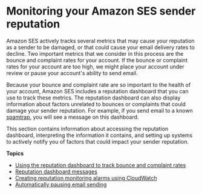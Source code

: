 # Monitoring your Amazon SES sender reputation<a name="monitor-sender-reputation"></a>

Amazon SES actively tracks several metrics that may cause your reputation as a sender to be damaged, or that could cause your email delivery rates to decline\. Two important metrics that we consider in this process are the bounce and complaint rates for your account\. If the bounce or complaint rates for your account are too high, we might place your account under review or pause your account's ability to send email\.

Because your bounce and complaint rate are so important to the health of your account, Amazon SES includes a reputation dashboard that you can use to track these metrics\. The reputation dashboard can also display information about factors unrelated to bounces or complaints that could damage your sender reputation\. For example, if you send email to a known [spamtrap](https://en.wikipedia.org/wiki/Spamtrap), you will see a message on this dashboard\.

This section contains information about accessing the reputation dashboard, interpreting the information it contains, and setting up systems to actively notify you of factors that could impact your sender reputation\.

**Topics**
+ [Using the reputation dashboard to track bounce and complaint rates](reputation-dashboard-dg.md)
+ [Reputation dashboard messages](reputationdashboardmessages.md)
+ [Creating reputation monitoring alarms using CloudWatch](reputationdashboard-cloudwatch-alarm.md)
+ [Automatically pausing email sending](monitoring-sender-reputation-pausing.md)